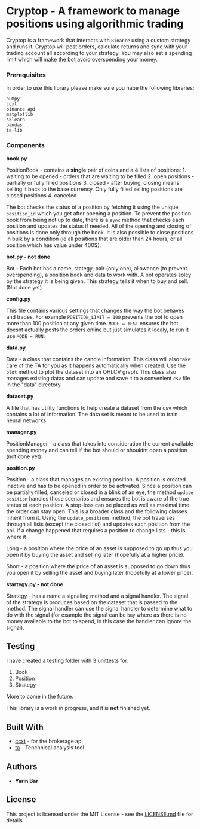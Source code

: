 

# Cryptop - A framework to manage positions using algorithmic trading

Cryptop is a framework that interacts with `Binance` using a custom strategy and runs it. Cryptop will post orders, calculate returns and sync with your trading account all according to your strategy. You may also set a spending limit which will make the bot avoid overspending your money.

### Prerequisites

In order to use this library please make sure you habe the following libraries:

```
numpy
ccxt
binance api
matplotlib
sklearn 
pandas
ta-lib
```


### Components

**book.py**

PositionBook - contains a **single** pair of coins and a 4 lists of positions:
    1. waiting to be opened - orders that are waiting to be filled
    2. open positions - partially or fully filled positions
    3. closed - after buying, closing means selling it back to the base currency. Only fully filled selling positions are closed positions
    4. canceled 

The bot checks the status of a position by fetching it using the unique `position_id` which you get after opening a position. To prevent the position book from being not up to date, there is a `sync` method that checks each position and updates the status if needed. All of the opening and closing of positions is done only through the book. It is also possible to close positions in bulk by a condition (ie all positions that are older than 24 hours, or all position which has value under 400$).


**bot.py - not done**

Bot - Each bot has a name, stategy, pair (only one), allowance (to prevent overspending), a position book and data to work with. A bot operates soley by the strategy it is being given. This strategy tells it when to buy and sell. (Not done yet)


**config.py**

This file contains various settings that changes the way the bot behaves and trades. For example `POSITION_LIMIT = 100` prevents the bot to open more than 100 position at any given time. `MODE = TEST` ensures the bot doesnt actually posts the orders online but just simulates it localy, to run it use `MODE = RUN`.


**data.py**

Data - a class that contains the candle information. This class will also take care of the TA for you as it happens automatically when created. Use the `plot` method to plot the dataset into an OHLCV graph. This class also manages existing datas and can update and save it to a convenient `csv` file in the "data" directory.


**dataset.py**

A file that has utility functions to help create a dataset from the csv which contains a lot of information. The data set is meant to be used to train neural networks.


**manager.py**

PositionManager - a class that takes into consideration the current available spending money and can tell if the bot should or shouldnt open a position (not done yet).


**position.py**

Position - a class that manages an existing position. A position is created inactive and has to be opened in order to be activated. Since a position can be partially filled, canceled or closed in a blink of an eye, the method `update position` handles those scenarios and ensures the bot is aware of the true status of each position. A stop-loss can be placed as well as maximal time the order can stay open. This is a broader class and the following classes inherit from it. Using the `update_positions` method, the bot traverses through all lists (except the closed list) and updates each position from the api. If a change happened that requires a position to change lists - this is where it 

Long - a position where the price of an asset is supposed to go up thus you open it by buying the asset and selling later (hopefully at a higher price).

Short - a position where the price of an asset is supposed to go down thus you open it by selling the asset and buying later (hopefully at a lower price).


**startegy.py - not done**

Strategy - has a name a signaling method and a signal handler. The signal of the strategy is produces based on the dataset that is passed to the method. The signal handler can use the signal handler to determine what to do with the signal (for example the signal can be `buy` where as there is no money available to the bot to spend, in this case the handler can ignore the signal).


## Testing

I have created a testing folder with 3 unittests for:

1. Book
2. Position
3. Strategy

More to come in the future.


This library is a work in progress, and it is **not** finished yet.


## Built With

* [ccxt](https://github.com/ccxt/ccxt) - for the brokerage api
* [ta](https://github.com/bukosabino/ta) - Tenchnical analysis tool


## Authors

* **Yarin Bar**


## License

This project is licensed under the MIT License - see the [LICENSE.md](LICENSE.md) file for details

